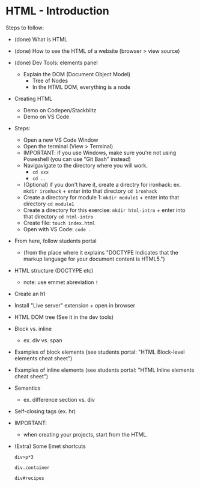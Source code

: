 
# HTML - Introduction

<!-- 
Status: just some notes

Recommendation: veeery brief (mention just the basics)
-->


Steps to follow:

- (done) What is HTML

- (done) How to see the HTML of a website (browser > view source)

- (done) Dev Tools: elements panel
  - Explain the DOM (Document Object Model)
    - Tree of Nodes
    - In the HTML DOM, everything is a node

- Creating HTML
  - Demo on Codepen/Stackblitz
  - Demo on VS Code

- Steps:
  - Open a new VS Code Window
  - Open the terminal (View > Terminal)
  - IMPORTANT: if you use Windows, make sure you're not using Poweshell (you can use "Git Bash" instead)
  - Navigavigate to the directory where you will work.
    - `cd xxx`
    - `cd ..`
  - (Optional) if you don't have it, create a directry for ironhack: ex. `mkdir ironhack` + enter into that directory `cd ironhack`
  - Create a directory for module 1: `mkdir module1` + enter into that directory `cd module1`
  - Create a directory for this exercise: `mkdir html-intro` + enter into that directory `cd html-intro`
  - Create file: `touch index.html`
  - Open with VS Code: `code .`


<!--

@todo:
- create cheatsheet Unix commands
- some examples: see prework

-->


- From here, follow students portal 
  - (from the place where it explains "DOCTYPE Indicates that the markup language for your document content is HTML5.")


- HTML structure (DOCTYPE etc)
  - note: use emmet abreviation `!`
- Create an h1
- Install "Live server" extension + open in browser
- HTML DOM tree (See it in the dev tools)
- Block vs. inline
  - ex. div vs. span
- Examples of block elements (see students portal: "HTML Block-level elements cheat sheet")
- Examples of inline elements (see students portal: "HTML Inline elements cheat sheet")
- Semantics 
  - ex. difference section vs. div
- Self-closing tags (ex. hr)


- IMPORTANT:
  - when creating your projects, start from the HTML.


- (Extra) Some Emet shortcuts

  ```
  div>p*3

  div.container

  div#recipes
  ```
